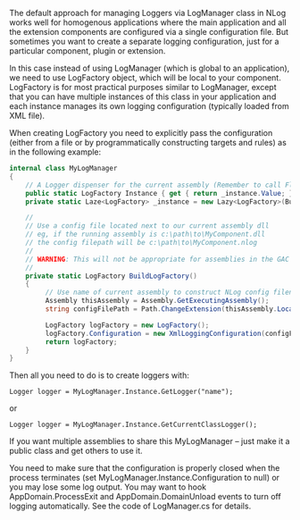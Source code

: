The default approach for managing Loggers via LogManager class in NLog works well for homogenous applications where the main application and all the extension components are configured via a single configuration file. But sometimes you want to create a separate logging configuration, just for a particular component, plugin or extension.

In this case instead of using LogManager (which is global to an application), we need to use LogFactory object, which will be local to your component. LogFactory is for most practical purposes similar to LogManager, except that you can have multiple instances of this class in your application and each instance manages its own logging configuration (typically loaded from XML file).

When creating LogFactory you need to explicitly pass the configuration (either from a file or by programmatically constructing targets and rules) as in the following example:
```csharp
internal class MyLogManager 
{ 
    // A Logger dispenser for the current assembly (Remember to call Flush on application exit)
    public static LogFactory Instance { get { return _instance.Value; } }
    private static Laze<LogFactory> _instance = new Lazy<LogFactory>(BuildLogFactory);

    // 
    // Use a config file located next to our current assembly dll 
    // eg, if the running assembly is c:\path\to\MyComponent.dll 
    // the config filepath will be c:\path\to\MyComponent.nlog 
    // 
    // WARNING: This will not be appropriate for assemblies in the GAC 
    // 
    private static LogFactory BuildLogFactory()
    {
         // Use name of current assembly to construct NLog config filename 
         Assembly thisAssembly = Assembly.GetExecutingAssembly(); 
         string configFilePath = Path.ChangeExtension(thisAssembly.Location, ".nlog"); 

         LogFactory logFactory = new LogFactory();
         logFactory.Configuration = new XmlLoggingConfiguration(configFilePath, true, logFactory); 
         return logFactory;
    }
}
```
Then all you need to do is to create loggers with:

`Logger logger = MyLogManager.Instance.GetLogger("name");`

or

`Logger logger = MyLogManager.Instance.GetCurrentClassLogger();`

If you want multiple assemblies to share this MyLogManager – just make it a public class and get others to use it.

You need to make sure that the configuration is properly closed when the process terminates (set MyLogManager.Instance.Configuration to null) or you may lose some log output. You may want to hook AppDomain.ProcessExit and AppDomain.DomainUnload events to turn off logging automatically. See the code of LogManager.cs for details.
